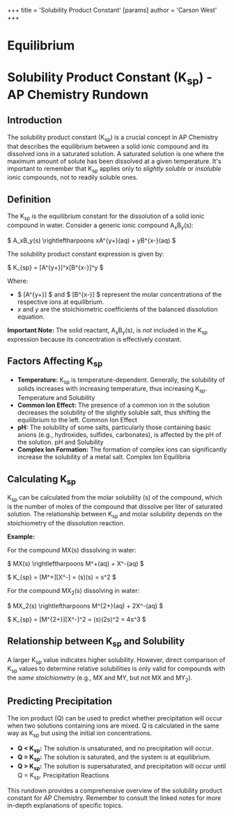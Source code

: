 +++
 title = 'Solubility Product Constant'
[params]
	author = 'Carson West'
+++
# Equilibrium
# Solubility Product Constant (K<sub>sp</sub>) - AP Chemistry Rundown

## Introduction

The solubility product constant (K<sub>sp</sub>) is a crucial concept in AP Chemistry that describes the equilibrium between a solid ionic compound and its dissolved ions in a saturated solution.  A saturated solution is one where the maximum amount of solute has been dissolved at a given temperature.  It's important to remember that K<sub>sp</sub> applies only to *slightly soluble* or *insoluble* ionic compounds, not to readily soluble ones.

## Definition

The K<sub>sp</sub> is the equilibrium constant for the dissolution of a solid ionic compound in water. Consider a generic ionic compound A<sub>x</sub>B<sub>y</sub>(s):

 $ A_xB_y(s) \rightleftharpoons xA^{y+}(aq) + yB^{x-}(aq) $ 

The solubility product constant expression is given by:

 $ K_{sp} = [A^{y+}]^x[B^{x-}]^y $ 

Where:

*  $ [A^{y+}] $  and  $ [B^{x-}] $  represent the molar concentrations of the respective ions at equilibrium.
* *x* and *y* are the stoichiometric coefficients of the balanced dissolution equation.

**Important Note:** The solid reactant, A<sub>x</sub>B<sub>y</sub>(s), is *not* included in the K<sub>sp</sub> expression because its concentration is effectively constant.

## Factors Affecting K<sub>sp</sub>

* **Temperature:** K<sub>sp</sub> is temperature-dependent.  Generally, the solubility of solids increases with increasing temperature, thus increasing K<sub>sp</sub>. Temperature and Solubility
* **Common Ion Effect:** The presence of a common ion in the solution decreases the solubility of the slightly soluble salt, thus shifting the equilibrium to the left. Common Ion Effect
* **pH:** The solubility of some salts, particularly those containing basic anions (e.g., hydroxides, sulfides, carbonates), is affected by the pH of the solution. pH and Solubility
* **Complex Ion Formation:** The formation of complex ions can significantly increase the solubility of a metal salt. Complex Ion Equilibria

## Calculating K<sub>sp</sub>

K<sub>sp</sub> can be calculated from the molar solubility (s) of the compound, which is the number of moles of the compound that dissolve per liter of saturated solution.  The relationship between K<sub>sp</sub> and molar solubility depends on the stoichiometry of the dissolution reaction.

**Example:**

For the compound MX(s) dissolving in water:

 $ MX(s) \rightleftharpoons M^+(aq) + X^-(aq) $ 

 $ K_{sp} = [M^+][X^-] = (s)(s) = s^2 $ 

For the compound MX<sub>2</sub>(s) dissolving in water:

 $ MX_2(s) \rightleftharpoons M^{2+}(aq) + 2X^-(aq) $ 

 $ K_{sp} = [M^{2+}][X^-]^2 = (s)(2s)^2 = 4s^3 $ 

## Relationship between K<sub>sp</sub> and Solubility

A larger K<sub>sp</sub> value indicates higher solubility.  However, direct comparison of K<sub>sp</sub> values to determine relative solubilities is only valid for compounds with the *same stoichiometry* (e.g., MX and MY, but not MX and MY<sub>2</sub>).

## Predicting Precipitation

The ion product (Q) can be used to predict whether precipitation will occur when two solutions containing ions are mixed.  Q is calculated in the same way as K<sub>sp</sub> but using the initial ion concentrations.

* **Q < K<sub>sp</sub>:** The solution is unsaturated, and no precipitation will occur.
* **Q = K<sub>sp</sub>:** The solution is saturated, and the system is at equilibrium.
* **Q > K<sub>sp</sub>:** The solution is supersaturated, and precipitation will occur until Q = K<sub>sp</sub>. Precipitation Reactions


This rundown provides a comprehensive overview of the solubility product constant for AP Chemistry.  Remember to consult the linked notes for more in-depth explanations of specific topics.
